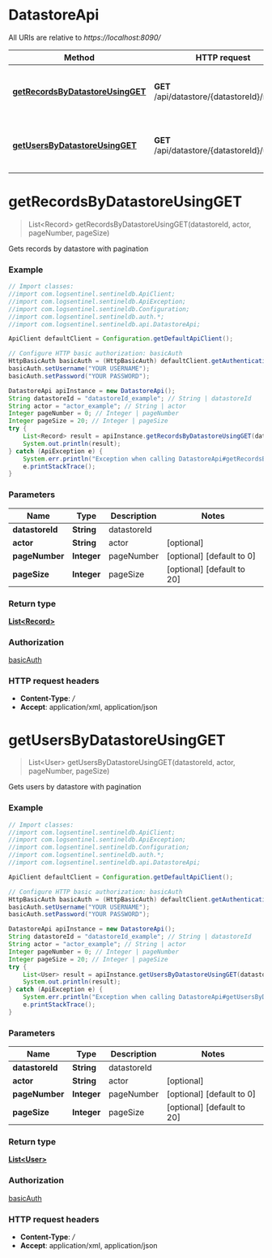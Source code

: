 # DatastoreApi

All URIs are relative to *https://localhost:8090/*

Method | HTTP request | Description
------------- | ------------- | -------------
[**getRecordsByDatastoreUsingGET**](DatastoreApi.md#getRecordsByDatastoreUsingGET) | **GET** /api/datastore/{datastoreId}/records | Gets records by datastore with pagination
[**getUsersByDatastoreUsingGET**](DatastoreApi.md#getUsersByDatastoreUsingGET) | **GET** /api/datastore/{datastoreId}/users | Gets users by datastore with pagination


<a name="getRecordsByDatastoreUsingGET"></a>
# **getRecordsByDatastoreUsingGET**
> List&lt;Record&gt; getRecordsByDatastoreUsingGET(datastoreId, actor, pageNumber, pageSize)

Gets records by datastore with pagination

### Example
```java
// Import classes:
//import com.logsentinel.sentineldb.ApiClient;
//import com.logsentinel.sentineldb.ApiException;
//import com.logsentinel.sentineldb.Configuration;
//import com.logsentinel.sentineldb.auth.*;
//import com.logsentinel.sentineldb.api.DatastoreApi;

ApiClient defaultClient = Configuration.getDefaultApiClient();

// Configure HTTP basic authorization: basicAuth
HttpBasicAuth basicAuth = (HttpBasicAuth) defaultClient.getAuthentication("basicAuth");
basicAuth.setUsername("YOUR USERNAME");
basicAuth.setPassword("YOUR PASSWORD");

DatastoreApi apiInstance = new DatastoreApi();
String datastoreId = "datastoreId_example"; // String | datastoreId
String actor = "actor_example"; // String | actor
Integer pageNumber = 0; // Integer | pageNumber
Integer pageSize = 20; // Integer | pageSize
try {
    List<Record> result = apiInstance.getRecordsByDatastoreUsingGET(datastoreId, actor, pageNumber, pageSize);
    System.out.println(result);
} catch (ApiException e) {
    System.err.println("Exception when calling DatastoreApi#getRecordsByDatastoreUsingGET");
    e.printStackTrace();
}
```

### Parameters

Name | Type | Description  | Notes
------------- | ------------- | ------------- | -------------
 **datastoreId** | **String**| datastoreId |
 **actor** | **String**| actor | [optional]
 **pageNumber** | **Integer**| pageNumber | [optional] [default to 0]
 **pageSize** | **Integer**| pageSize | [optional] [default to 20]

### Return type

[**List&lt;Record&gt;**](Record.md)

### Authorization

[basicAuth](../README.md#basicAuth)

### HTTP request headers

 - **Content-Type**: *_/_*
 - **Accept**: application/xml, application/json

<a name="getUsersByDatastoreUsingGET"></a>
# **getUsersByDatastoreUsingGET**
> List&lt;User&gt; getUsersByDatastoreUsingGET(datastoreId, actor, pageNumber, pageSize)

Gets users by datastore with pagination

### Example
```java
// Import classes:
//import com.logsentinel.sentineldb.ApiClient;
//import com.logsentinel.sentineldb.ApiException;
//import com.logsentinel.sentineldb.Configuration;
//import com.logsentinel.sentineldb.auth.*;
//import com.logsentinel.sentineldb.api.DatastoreApi;

ApiClient defaultClient = Configuration.getDefaultApiClient();

// Configure HTTP basic authorization: basicAuth
HttpBasicAuth basicAuth = (HttpBasicAuth) defaultClient.getAuthentication("basicAuth");
basicAuth.setUsername("YOUR USERNAME");
basicAuth.setPassword("YOUR PASSWORD");

DatastoreApi apiInstance = new DatastoreApi();
String datastoreId = "datastoreId_example"; // String | datastoreId
String actor = "actor_example"; // String | actor
Integer pageNumber = 0; // Integer | pageNumber
Integer pageSize = 20; // Integer | pageSize
try {
    List<User> result = apiInstance.getUsersByDatastoreUsingGET(datastoreId, actor, pageNumber, pageSize);
    System.out.println(result);
} catch (ApiException e) {
    System.err.println("Exception when calling DatastoreApi#getUsersByDatastoreUsingGET");
    e.printStackTrace();
}
```

### Parameters

Name | Type | Description  | Notes
------------- | ------------- | ------------- | -------------
 **datastoreId** | **String**| datastoreId |
 **actor** | **String**| actor | [optional]
 **pageNumber** | **Integer**| pageNumber | [optional] [default to 0]
 **pageSize** | **Integer**| pageSize | [optional] [default to 20]

### Return type

[**List&lt;User&gt;**](User.md)

### Authorization

[basicAuth](../README.md#basicAuth)

### HTTP request headers

 - **Content-Type**: *_/_*
 - **Accept**: application/xml, application/json

